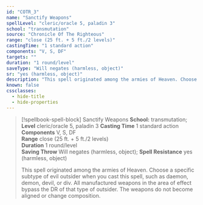 ```yaml
---
id: "COTR_3"
name: "Sanctify Weapons"
spellLevel: "cleric/oracle 5, paladin 3"
school: "transmutation"
source: "Chronicle Of The Righteous"
range: "close (25 ft. + 5 ft./2 levels)"
castingTime: "1 standard action"
components: "V, S, DF"
targets: ""
duration: "1 round/level"
saveType: "Will negates (harmless, object)"
sr: "yes (harmless, object)"
description: "This spell originated among the armies of Heaven. Choose a specific subtype of evil outsider when you cast this spell, such as daemon, demon, devil, or div. All manufactured weapons in the area of effect bypass the DR of that type of outsider. The weapons do not become aligned or change composition."
known: false
cssclasses:
  - hide-title
  - hide-properties
---
```


> [!spellbook-spell-block] Sanctify Weapons
> **School:** transmutation; **Level** cleric/oracle 5, paladin 3
> **Casting Time** 1 standard action  
> **Components** V, S, DF  
> **Range** close (25 ft. + 5 ft./2 levels)  
> **Duration** 1 round/level  
> **Saving Throw** Will negates (harmless, object); **Spell Resistance** yes (harmless, object)
> 
> This spell originated among the armies of Heaven. Choose a specific subtype of evil outsider when you cast this spell, such as daemon, demon, devil, or div. All manufactured weapons in the area of effect bypass the DR of that type of outsider. The weapons do not become aligned or change composition.